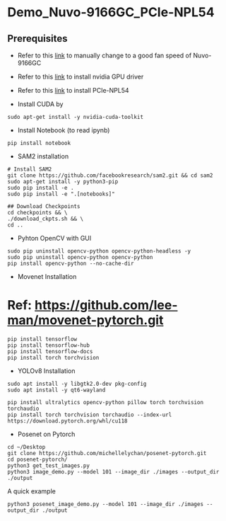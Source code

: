 # Demo_Nuvo-9166GC_PCIe-NPL54

## Prerequisites

- Refer to this [link](https://neousys.gitbook.io/nru-series/misc/one-page/nuvo-9166gc) to manually change to a good fan speed of Nuvo-9166GC

- Refer to this [link](https://neousys.gitbook.io/nru-series/misc/one-page/nuvo-9160gc/running-carla-on-nuvo-9160gc-with-ubuntu-22.04) to install nvidia GPU driver

- Refer to this [link](https://neousys.gitbook.io/nru-series/misc/one-page/pcie-npl54/getting-started) to install PCIe-NPL54

- Install CUDA by
```
sudo apt-get install -y nvidia-cuda-toolkit
```

- Install Notebook (to read ipynb)
```
pip install notebook
```

- SAM2 installation
```
# Install SAM2
git clone https://github.com/facebookresearch/sam2.git && cd sam2
sudo apt-get install -y python3-pip
sudo pip install -e .
sudo pip install -e ".[notebooks]"

## Download Checkpoints
cd checkpoints && \
./download_ckpts.sh && \
cd ..
```

- Pyhton OpenCV with GUI
```
sudo pip uninstall opencv-python opencv-python-headless -y
sudo pip uninstall opencv-python opencv-python
pip install opencv-python --no-cache-dir
```

- Movenet Installation
# Ref: https://github.com/lee-man/movenet-pytorch.git
```
pip install tensorflow
pip install tensorflow-hub
pip install tensorflow-docs
pip install torch torchvision

```

- YOLOv8 Installation
```
sudo apt install -y libgtk2.0-dev pkg-config
sudo apt install -y qt6-wayland

pip install ultralytics opencv-python pillow torch torchvision torchaudio
pip install torch torchvision torchaudio --index-url https://download.pytorch.org/whl/cu118
```

- Posenet on Pytorch
```
cd ~/Desktop
git clone https://github.com/michellelychan/posenet-pytorch.git
cd posenet-pytorch/
python3 get_test_images.py
python3 image_demo.py --model 101 --image_dir ./images --output_dir ./output
```

A quick example
```
python3 posenet_image_demo.py --model 101 --image_dir ./images --output_dir ./output
```